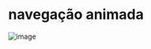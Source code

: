 # navegação animada

![image](https://user-images.githubusercontent.com/55327081/227215076-e77835f7-3a2b-4c90-821a-646f767d939e.png)
